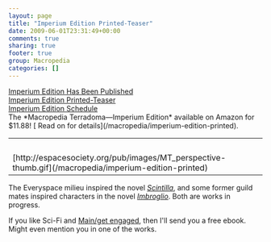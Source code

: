 ```yaml
---
layout: page
title: "Imperium Edition Printed-Teaser"
date: 2009-06-01T23:31:49+00:00
comments: true
sharing: true
footer: true
group: Macropedia
categories: []
---
```

<div class='row'>
	<div class='col-md-4'><a href='/macropedia/imperium-edition-printed'>Imperium Edition Has Been Published</a></div>
	<div class='col-md-4'><a href='/macropedia/imperium-edition-printed-teaser'>Imperium Edition Printed-Teaser</a></div>
	<div class='col-md-4'><a href='/macropedia/imperium-edition-schedule'>Imperium Edition Schedule</a></div>
</div>




<table>
<tr>
  <td >&nbsp;</td>
</tr>
<tr>
  <td >[http://espacesociety.org/pub/images/MT_perspective-thumb.gif](/macropedia/imperium-edition-printed)</td>
  <td ></td>The *Macropedia Terradoma&mdash;Imperium Edition* available on Amazon for $11.88! [ Read on for details](/macropedia/imperium-edition-printed).
<table class='table'>


The Everyspace milieu inspired the novel *[Scintilla](http://www.dausha.net/Books/Scintilla)*, and some former guild mates inspired characters in the novel *[Imbroglio](http://www.dausha.net/Books/Imbroglio)*. Both are works in progress.

If you like Sci-Fi and [Main/get engaged](/main/get-engaged), then I'll send you a free ebook. Might even mention you in one of the works.